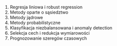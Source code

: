 1. Regresja liniowa i robust regression
2. Metody oparte o sąsiedztwo
3. Metody jądrowe
4. Metody probabilistyczne
5. Klasyfikacja niezbalansowana i anomaly detection
6. Selekcja cech i redukcja wymiarowości
7. Prognozowanie szeregów czasowych